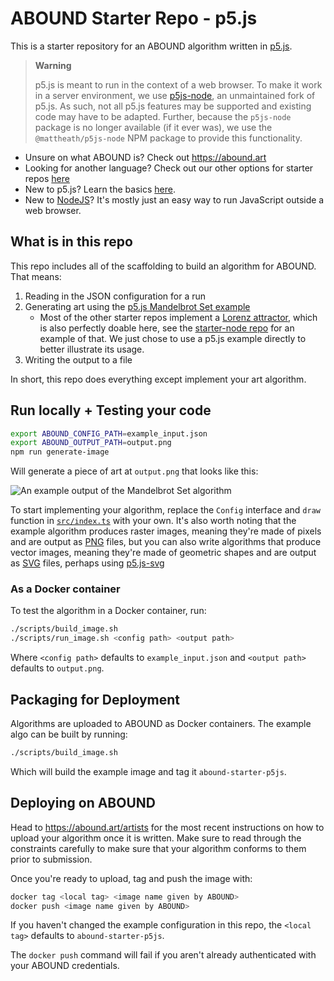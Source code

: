 # ABOUND Starter Repo - p5.js

This is a starter repository for an ABOUND algorithm written in
[p5.js](https://p5js.org/). 

> **Warning**  
>
> p5.js is meant to run in the context of a web browser. To make it work in a
> server environment, we use [p5js-node](https://github.com/SamuelScheit/p5js-node),
> an unmaintained fork of p5.js. As such, not all p5.js features may be
> supported and existing code may have to be adapted. Further, because the
> `p5js-node` package is no longer available (if it ever was), we use the
> `@mattheath/p5js-node` NPM package to provide this functionality.

* Unsure on what ABOUND is? Check out https://abound.art
* Looking for another language? Check out our other options for starter repos [here](https://abound.art/artists)
* New to p5.js? Learn the basics [here](https://www.typescriptlang.org/docs/handbook/intro.html).
* New to [NodeJS](https://nodejs.org/en/)? It's mostly just an easy way to run JavaScript outside a web browser.

## What is in this repo

This repo includes all of the scaffolding to build an algorithm for ABOUND. That means:

1. Reading in the JSON configuration for a run
2. Generating art using the [p5.js Mandelbrot Set example](https://p5js.org/examples/simulate-the-mandelbrot-set.html)
    * Most of the other starter repos implement a
    [Lorenz attractor](https://en.wikipedia.org/wiki/Lorenz_system), which is also
    perfectly doable here, see the
    [starter-node repo](https://github.com/Abound-art/starter-node) for an example
    of that. We just chose to use a p5.js example directly to better illustrate
    its usage.
3. Writing the output to a file

In short, this repo does everything except implement your art algorithm.

## Run locally + Testing your code

```bash
export ABOUND_CONFIG_PATH=example_input.json
export ABOUND_OUTPUT_PATH=output.png
npm run generate-image
```

Will generate a piece of art at `output.png` that looks like this:

![An example output of the Mandelbrot Set algorithm](/example_output.png)

To start implementing your algorithm, replace the `Config` interface and `draw`
function in [`src/index.ts`](/src/index.ts) with your own. It's
also worth noting that the example algorithm produces raster images, meaning
they're made of pixels and are output as
[PNG](https://en.wikipedia.org/wiki/PNG) files, but you can also write
algorithms that produce vector images, meaning they're made of geometric shapes
and are output as [SVG](https://en.wikipedia.org/wiki/SVG) files, perhaps using
[p5.js-svg](https://github.com/zenozeng/p5.js-svg)

### As a Docker container

To test the algorithm in a Docker container, run:

```bash
./scripts/build_image.sh
./scripts/run_image.sh <config path> <output path>
```

Where `<config path>` defaults to `example_input.json` and `<output path>`
defaults to `output.png`.

## Packaging for Deployment

Algorithms are uploaded to ABOUND as Docker containers. The example algo can be
built by running:

```bash
./scripts/build_image.sh
```

Which will build the example image and tag it `abound-starter-p5js`.

## Deploying on ABOUND 

Head to https://abound.art/artists for the most recent instructions on how to upload
your algorithm once it is written. Make sure to read through the constraints carefully
to make sure that your algorithm conforms to them prior to submission.

Once you're ready to upload, tag and push the image with:

```bash
docker tag <local tag> <image name given by ABOUND>
docker push <image name given by ABOUND>
```

If you haven't changed the example configuration in this repo, the `<local
tag>` defaults to `abound-starter-p5js`.

The `docker push` command will fail if you aren't already authenticated with
your ABOUND credentials.
